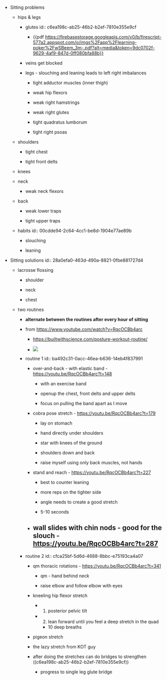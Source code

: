 - Sitting problems
	 - hips & legs
		 - glutes
id:: c6ea198c-ab25-46b2-b2ef-7810e355e9cf
			 - {{pdf  https://firebasestorage.googleapis.com/v0/b/firescript-577a2.appspot.com/o/imgs%2Fapp%2Flearning-poker%2FwSBeem_3m-.pdf?alt=media&token=9dc0702f-9629-4af9-847d-0ff080bfa88b}}

		 - veins get blocked

		 - legs - slouching and leaning leads to left right imbalances
			 - tight adductor muscles (inner thigh)

			 - weak hip flexors

			 - weak right hamstrings

			 - weak right glutes

			 - tight quadratus lumborum

			 - tight right psoas

	 - shoulders
		 - tight chest

		 - tight front delts

	 - knees

	 - neck
		 - weak neck flexors

	 - back 
		 - weak lower traps

		 - tight upper traps

	 - habits
id:: 00cdde94-2c64-4cc1-be8d-1904e77ae89b
		 - slouching

		 - leaning

- Sitting solutions
id:: 28a0efa0-463d-490a-8821-0fbe881727d4
	 - lacrosse flossing
		 - shoulder

		 - neck

		 - chest

	 - two routines 
		 - **alternate between the routines after every hour of sitting**

		 - from https://www.youtube.com/watch?v=RqcOCBb4arc
			 - https://builtwithscience.com/posture-workout-routine/

			 - ![](https://firebasestorage.googleapis.com/v0/b/firescript-577a2.appspot.com/o/imgs%2Fapp%2Flearning-poker%2Fy7HXTeV57E.png?alt=media&token=5b282836-56e9-49d9-aa3d-c14af983d08f)

		 - routine 1
id:: ba492c31-0acc-46ea-b636-14eb4f837991
			 - over-and-back - with elastic band - https://youtu.be/RqcOCBb4arc?t=148
				 - with an exercise band

				 - openup the chest, front delts and upper delts

				 - focus on pulling the band apart as I move

			 - cobra pose stretch - https://youtu.be/RqcOCBb4arc?t=179
				 - lay on stomach

				 - hand directly under shoulders

				 - star with knees of the ground

				 - shoulders down and back

				 - raise myself using only back muscles, not hands

			 - stand and reach - https://youtu.be/RqcOCBb4arc?t=227
				 - best to counter leaning

				 - more reps on the tighter side

				 - angle needs to create a good stretch

				 - 5-10 seconds

			 - wall slides with chin nods - good for the slouch - https://youtu.be/RqcOCBb4arc?t=287
				 - 

		 - routine 2
id:: cfca25bf-5d6d-4688-8bbc-e75193ca4a07
			 - qm thoracic rotations - https://youtu.be/RqcOCBb4arc?t=341
				 - qm - hand behind neck

				 - raise elbow and follow elbow with eyes

			 - kneeling hip flexor stretch
				 - 1. posterior pelvic tilt

				 - 2. lean forward until you feel a deep stretch in the quad 
					 - 10 deep breaths

			 - pigeon stretch

			 - the lazy stretch from KOT guy

			 - after doing the stretches can do bridges to strengthen ((c6ea198c-ab25-46b2-b2ef-7810e355e9cf))
				 - progress to single leg glute bridge

